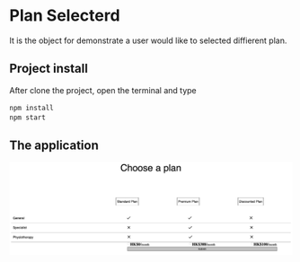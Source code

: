 # Plan Selecterd

It is the object for demonstrate a user would like to selected diffierent plan.

## Project install

After clone the project, open the terminal and type

```bash
npm install
npm start
```

## The application

![app](./image/appIMG.jpg)
